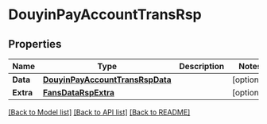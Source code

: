 # DouyinPayAccountTransRsp

## Properties

Name | Type | Description | Notes
------------ | ------------- | ------------- | -------------
**Data** | [**DouyinPayAccountTransRspData**](DouyinPayAccountTransRsp_data.md) |  | [optional] 
**Extra** | [**FansDataRspExtra**](FansDataRsp_extra.md) |  | [optional] 

[[Back to Model list]](../README.md#documentation-for-models) [[Back to API list]](../README.md#documentation-for-api-endpoints) [[Back to README]](../README.md)


